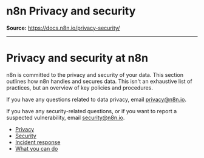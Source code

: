# n8n Privacy and security

**Source:** https://docs.n8n.io/privacy-security/

---

# Privacy and security at n8n

n8n is committed to the privacy and security of your data. This section outlines how n8n handles and secures data. This isn't an exhaustive list of practices, but an overview of key policies and procedures.

If you have any questions related to data privacy, email privacy@n8n.io.

If you have any security-related questions, or if you want to report a suspected vulnerability, email security@n8n.io.

- [Privacy](/privacy-security/privacy/)
- [Security](https://n8n.io/legal/#security)
- [Incident response](/privacy-security/incident-response/)
- [What you can do](/privacy-security/what-you-can-do/)
